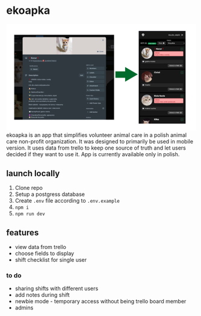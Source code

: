 # ekoapka
![trello vs app view](/public/assets/ekoapka.png)
ekoapka is an app that simplifies volunteer animal care in a polish animal care non-profit organization. It was designed to primarily be used in mobile version. It uses data from trello to keep one source of truth and let users decided if they want to use it. App is currently available only in polish.


## launch locally
1. Clone repo
2. Setup a postgress database
3. Create ```.env``` file according to ```.env.example```
4. ```npm i```
5. ```npm run dev```

## features
* view data from trello
* choose fields to display 
* shift checklist for single user

### to do
* sharing shifts with different users
* add notes during shift
* newbie mode - temporary access without being trello board member
* admins 